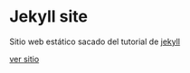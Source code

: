 # Jekyll site

Sitio web estático sacado del tutorial de [jekyll](https://jekyllrb.com/docs/step-by-step/01-setup/)

[ver sitio](https://jm2c.github.io/jekyll-site/)
